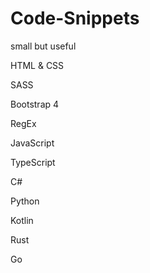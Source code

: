 # Code-Snippets

small but useful 

HTML & CSS

SASS

Bootstrap 4

RegEx

JavaScript

TypeScript

C#

Python

Kotlin

Rust

Go


